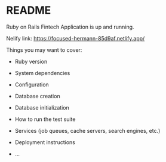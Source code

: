 # README

Ruby on Rails Fintech Application is up and running.

Nelify link:
https://focused-hermann-85d9af.netlify.app/


Things you may want to cover:

* Ruby version

* System dependencies

* Configuration

* Database creation

* Database initialization

* How to run the test suite

* Services (job queues, cache servers, search engines, etc.)

* Deployment instructions

* ...
